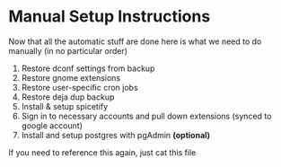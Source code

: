 # Manual Setup Instructions

Now that all the automatic stuff are done here is what we need to do manually (in no particular order)

1. Restore dconf settings from backup
2. Restore gnome extensions
3. Restore user-specific cron jobs
4. Restore deja dup backup
5. Install & setup spicetify
6. Sign in to necessary accounts and pull down extensions (synced to google account)
7. Install and setup postgres with pgAdmin **(optional)**

If you need to reference this again, just cat this file
